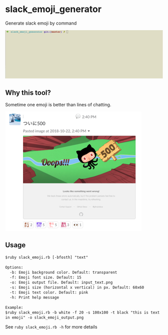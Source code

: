 # slack_emoji_generator
Generate slack emoji by command

![slack emoji generator demo](imgs/slack_emoji_generator_demo.gif)

## Why this tool?
Sometime one emoji is better than lines of chatting.

![one emoji is better than lines of chatting](imgs/one_emoji_is_better_than_chatting.png)

## Usage

```
$ruby slack_emoji.rb [-bfosth] "text"

Options:
  -b: Emoji background color. Default: transparent
  -f: Emoji font size. Default: 15
  -o: Emoji output file. Default: input_text.png
  -s: Emoji size (horizontal x vertical) in px. Default: 60x60
  -t: Emoji text color. Default: pink
  -h: Print help message

Example:
$ruby slack_emoji.rb -b white -f 20 -s 100x100 -t black "this is text in emoji" -o slack_emoji_output.png
```

See `ruby slack_emoji.rb -h` for more details
